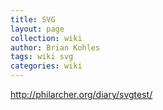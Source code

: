 ```yaml
---
title: SVG
layout: page
collection: wiki
author: Brian Kohles
tags: wiki svg
categories: wiki
---
```


http://philarcher.org/diary/svgtest/
